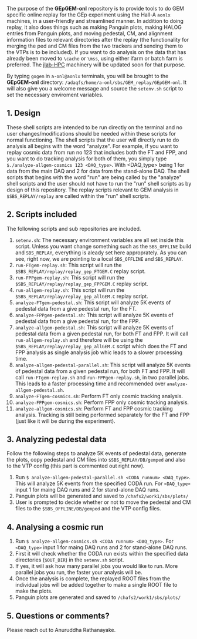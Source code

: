 The purpose of the **GEpGEM-onl** repository is to provide tools to do GEM specific online replay for the GEp experiment using the Hall-A `aonlx` machines, in a user-friendly and streamlined manner. In addition to doing replay, it also does things such as making Panguin plots, making HALOG entries from Panguin plots, and moving pedestal, CM, and alignment information files to relevant directories after the replay (the functionality for merging the ped and CM files from the two trackers and sending them to the VTPs is to be included). 
If you want to do analysis on the data that has already been moved to `\cache` or `\mss`, using either ifarm or batch farm is preferred. The [jlab-HPC](https://github.com/provakar1994/jlab-HPC.git) machinery will be updated soon for that purpose. 

By typing `gogem` in `a-onl@aonlx` terminals, you will be brought to the **GEpGEM-onl** directory: `/adaqfs/home/a-onl/sbs/GEM_replay/GEpGEM-onl`. It will also give you a welcome message and source the `setenv.sh` script to set the necessary enviroment variables.

## 1. Design
These shell scripts are intended to be run directly on the terminal and no user changes/modifications should be needed within these scripts for normal functioning. The shell scripts that the user will directly run to do analysis all begins with the word "analyze". For example, if you want to replay cosmic data from run no 123 that includes both the FT and FPP, and you want to do tracking analysis for both of them, you simply type `$./analyze-allgem-cosmics 123 <DAQ_type>`. With <DAQ_type> being 1 for data from the main DAQ and 2 for data from the stand-alone DAQ. The shell scripts that begins with the word "run" are being called by the "analyze" shell scripts and the user should not have to run the "run" shell scripts as by design of this repository. The replay scripts relevant to GEM analysis in `$SBS_REPLAY/replay` are called within the "run" shell scripts.

## 2. Scripts included
The following scripts and sub repositories are included.
1. `setenv.sh`: The necessary environment variables are all set inside this script. Unless you want change something such as the `SBS_OFFLINE` build and `SBS_REPLAY`, everything is aleady set here approprately. As you can see, right now, we are pointing to a local `SBS_OFFLINE` and `SBS_REPLAY`. 
2. `run-FTgem-replay.sh`: This script will run the `$SBS_REPLAY/replay/replay_gep_FTGEM.C` replay script.
3. `run-FPPgem-replay.sh`: This script will run the `$SBS_REPLAY/replay/replay_gep_FPPGEM.C` replay script. 
4. `run-allgem-replay.sh`: This script will run the `$SBS_REPLAY/replay/replay_gep_allGEM.C` replay script.
5. `analyze-FTgem-pedestal.sh`: This script will analyze 5K events of pedestal data from a give pedestal run, for the FT.
6. `analyze-FPPgem-pedestal.sh`: This script will analyze 5K events of pedestal data from a give pedestal run, for the FPP.
7. `analyze-allgem-pedestal.sh`: This script will analyze 5K events of pedestal data from a given pedestal run, for both FT and FPP. It will call `run-allgem-replay.sh` and therefore will be using the `$SBS_REPLAY/replay/replay_gep_allGEM.C` script which does the FT and FPP analysis as single analysis job whic leads to a slower processing time.
8. `analyze-allgem-pedestal-parallel.sh`: This script will analyze 5K events of pedestal data from a given pedestal run, for both FT and FPP. It will call `run-FTgem-replay.sh` and `run-FPPgem-replay.sh`, in two parallel jobs. This leads to a faster processing time and recommended over `analyze-allgem-pedestal.sh`.
9. `analyze-FTgem-cosmics.sh`: Perform FT only cosmic tracking analysis.
10. `analyze-FPPgem-cosmics.sh`: Perform FPP only cosmic tracking analysis.
11. `analyze-allgem-cosmics.sh`: Perform FT and FPP cosmic tracking analysis. Tracking is still being performed separately for the FT and FPP (just like it will be during the experiment).

## 3. Analyzing pedestal data
Follow the following steps to analyze 5K events of pedestal data, generate the plots, copy pedestal and CM files into `$SBS_REPLAY/DB/gemped` and also to the VTP config (this part is commented out right now).
1. Run `$ analyze-allgem-pedestal-parallel.sh <CODA_runnum> <DAQ_type>`. This will analyze 5K events from the specified CODA run. For `<DAQ_type>` input 1 for maing DAQ runs and 2 for stand-alone DAQ runs.
2. Panguin  plots will be generated and saved to `/chafs2/work1/sbs/plots/`
3. User is prompted to decide whether or not to move the pedestal and CM files to the `$SBS_OFFLINE/DB/gemped` and the VTP config files.

## 4. Analysing a cosmic run
1. Run `$ analyze-allgem-cosmics.sh <CODA runnum> <DAQ_type>`. For `<DAQ_type>` input 1 for maing DAQ runs and 2 for stand-alone DAQ runs.
2. First it will check whether the CODA run exists within the specified data directories (`$OUT_DIR`) in the `setenv.sh` script. 
3. If yes, it will ask how many parallel jobs you would like to run. More parallel jobs you run, the faster your analysis will be. 
4. Once the analysis is complete, the replayed ROOT files from the individual jobs will be added together to make a single ROOT file to make the plots.
5. Panguin  plots are generated and saved to `/chafs2/work1/sbs/plots/`

## 5. Questions or comments?
Please reach out to Anuruddha Rathanayake.